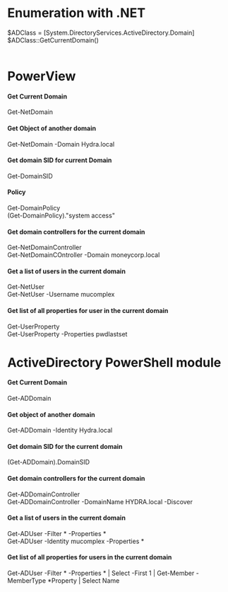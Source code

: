 # Enumeration with .NET
$ADClass = [System.DirectoryServices.ActiveDirectory.Domain]<br>
$ADClass::GetCurrentDomain()<br>
<br>
# PowerView<br>
#### Get Current Domain<br>
Get-NetDomain<br>
#### Get Object of another domain<br>
Get-NetDomain -Domain Hydra.local<br>
#### Get domain SID for current Domain<br>
Get-DomainSID<br>
#### Policy<br>
Get-DomainPolicy<br>
(Get-DomainPolicy)."system access"<br>
#### Get domain controllers for the current domain<br>
Get-NetDomainController<br>
Get-NetDomainCOntroller -Domain moneycorp.local<br>
#### Get a list of users in the current domain<br>
Get-NetUser<br>
Get-NetUser -Username mucomplex<br>
#### Get list of all properties for user in the current domain<br>
Get-UserProperty<br>
Get-UserProperty -Properties pwdlastset<br>

# ActiveDirectory PowerShell module<br>
#### Get Current Domain<br>
Get-ADDomain<br>
#### Get object of another domain<br>
Get-ADDomain -Identity Hydra.local<br>
#### Get domain SID for the current domain<br>
(Get-ADDomain).DomainSID<br>
#### Get domain controllers for the current domain<br>
Get-ADDomainController<br>
Get-ADDomainController -DomainName HYDRA.local -Discover<br>
#### Get a list of users in the current domain<br>
Get-ADUser -Filter * -Properties *<br>
Get-ADUser -Identity mucomplex -Properties *<br>
#### Get list of all properties for users in the current domain<br>
Get-ADUser -Filter * -Properties * | Select  -First 1 | Get-Member -MemberType \*Property | Select Name<br>



